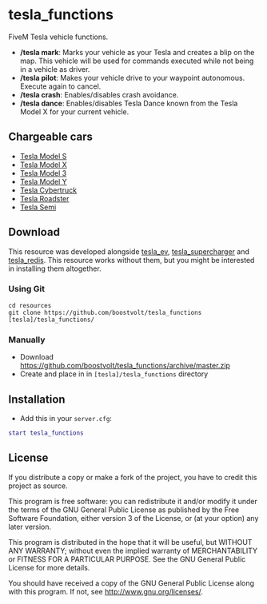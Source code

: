 # tesla_functions
FiveM Tesla vehicle functions.
- **/tesla mark**: Marks your vehicle as your Tesla and creates a blip on the map. This vehicle will be used for commands executed while not being in a vehicle as driver.
- **/tesla pilot**: Makes your vehicle drive to your waypoint autonomous. Execute again to cancel.
- **/tesla crash**: Enables/disables crash avoidance.
- **/tesla dance**: Enables/disables Tesla Dance known from the Tesla Model X for your current vehicle.

## Chargeable cars
- [Tesla Model S](https://github.com/boostvolt/tesla_models)
- [Tesla Model X](https://github.com/boostvolt/tesla_modelx)
- [Tesla Model 3](https://github.com/boostvolt/tesla_model3)
- [Tesla Model Y](https://github.com/boostvolt/tesla_model3)
- [Tesla Cybertruck](https://github.com/boostvolt/tesla_cybertruck)
- [Tesla Roadster](https://github.com/boostvolt/tesla_roadster)
- [Tesla Semi](https://github.com/boostvolt/tesla_semi)

## Download

This resource was developed alongside [tesla_ev](https://github.com/boostvolt/tesla_ev), [tesla_supercharger](https://github.com/boostvolt/tesla_supercharger) and [tesla_redis](https://github.com/boostvolt/redis). This resource works without them, but you might be interested in installing them altogether.

### Using Git
```
cd resources
git clone https://github.com/boostvolt/tesla_functions [tesla]/tesla_functions/
```

### Manually
- Download https://github.com/boostvolt/tesla_functions/archive/master.zip
- Create and place in in `[tesla]/tesla_functions` directory

## Installation
- Add this in your `server.cfg`:

```lua
start tesla_functions
```

## License

If you distribute a copy or make a fork of the project, you have to credit this project as source.

This program is free software: you can redistribute it and/or modify it under the terms of the GNU General Public License as published by the Free Software Foundation, either version 3 of the License, or (at your option) any later version.

This program is distributed in the hope that it will be useful, but WITHOUT ANY WARRANTY; without even the implied warranty of MERCHANTABILITY or FITNESS FOR A PARTICULAR PURPOSE.  See the GNU General Public License for more details.

You should have received a copy of the GNU General Public License along with this program.  If not, see http://www.gnu.org/licenses/.

